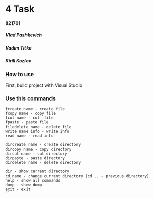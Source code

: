 # 4 Task

#### 821701

##### Vlad Pashkevich

##### Vadim Titko

##### Kirill Kozlov



### How to use

First, build project with Visual Studio

### Use this commands
```
fcreate name - create file
fcopy name - copy file
fcut name - cut  file
fpaste - paste file
filedelete name - delete file
write name info - write info
read name - read info

dircreate name - create directory
dircopy name - copy directory
dircut name - cut directory
dirpaste - paste directory
dirdelete name - delete directory

dir - show current directory
cd name - change current directory (cd .. - previous directory)
help - show all commands
dump - show dump
exit - exit
``